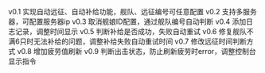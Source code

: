 v0.1 实现自动远征、自动补给功能，舰队、远征编号可任意配置
v0.2 支持多服务器，可配置服务器ip
v0.3 取消舰娘ID配置，通过舰队编号自动判断
v0.4 添加日志记录，调整时间显示
v0.5 判断补给是否成功，失败自动重试
v0.6 修复舰队不满6只时无法补给的问题，调整补给失败自动重试时间
v0.7 修改远征时间判断方式
v0.8 增加疲劳值刷新
v0.9 判断出击状态，防止刷新疲劳时error，调整控制台显示指令
